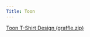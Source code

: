 ```yaml
---
Title: Toon
---
```


[Toon T-Shirt Design (graffle.zip)](%assets_url%/files/55/e8pe0jek2w6pafxzx8xh3b0jct8bco/T-Shirt.graffle.zip)
